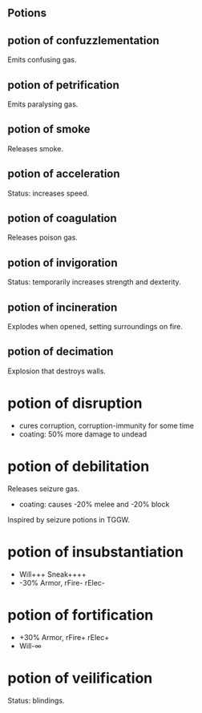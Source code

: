 ## Potions

## potion of confuzzlementation
Emits confusing gas.

## potion of petrification
Emits paralysing gas.

## potion of smoke
Releases smoke.

## potion of acceleration
Status: increases speed.

## potion of coagulation
Releases poison gas.

## potion of invigoration
Status: temporarily increases strength and dexterity.

## potion of incineration
Explodes when opened, setting surroundings on fire.

## potion of decimation
Explosion that destroys walls.

# potion of disruption
- cures corruption, corruption-immunity for some time
- coating: 50% more damage to undead

# potion of debilitation
Releases seizure gas.
- coating: causes -20% melee and -20% block

Inspired by seizure potions in TGGW.

# potion of insubstantiation
- Will+++ Sneak++++
- -30% Armor, rFire- rElec-

# potion of fortification
- +30% Armor, rFire+ rElec+
- Will-∞

# potion of veilification
Status: blindings.
